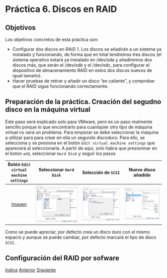 # Práctica 6. Discos en RAID

## Objetivos
Los objetivos concretos de esta práctica son:
- Configurar dos discos en RAID 1. Los discos se añadirán a un sistema ya instalado y funcionando, de forma que en total tendremos tres discos (el sistema operativo estará ya instalado en /dev/sda y añadiremos dos discos más, que serán el /dev/sdb y el /dev/sdc, para configurar el dispositivo de almacenamiento RAID en estos dos discos nuevos de igual tamaño).
- Hacer pruebas de retirar y añadir un disco “en caliente”, y comprobar que el RAID sigue funcionando correctamente.

## Preparación de la práctica. Creación del segudno disco en la máquina virtual

Este paso será explicado solo para VMware, pero es un paso realmente sencillo porque lo que encontrarlo para cuanlquier otro tipo de máquina virtual no será un problema. 
Para empezar se debe seleccionar la máquina a utilizar para para crear en ella un segundo discoduro. Para ello, se selecciona y se presiona en el botón `Edit virtual machine settings` que aparecerá al seleccionarla. A partir de aquí, solo habra que presionmar en el boton `add`, seleccionar `Hard Disk` y seguir los pasos 

| Botón `Edit virtual machine settings` | Seleccionar `Hard Disk` | Selección de `SCSI` | Nuevo disco añadido | 
| :-------------: | :-------------: | :-------------: | :-------------: |
| [Imagen](https://github.com/JoseAdriGP/SWAP/blob/master/Practicas/P6/Images/P6-01.PNG) | ![Imagen](https://github.com/JoseAdriGP/SWAP/blob/master/Practicas/P6/Images/P6-02.PNG) | ![Imagen](https://github.com/JoseAdriGP/SWAP/blob/master/Practicas/P6/Images/P6-03.PNG) | ![Imagen](https://github.com/JoseAdriGP/SWAP/blob/master/Practicas/P6/Images/P6-04.PNG) |

Como se puede apreciar, por defecto crea un disco duro con el mismo espacio y aunque se puede cambiar, por defecto marcará el tipo de disco `SCSI`.

## Configuración del RAID por sofware


[Indice](https://github.com/JoseAdriGP/SWAP-Practicas/blob/master/README.md) [Anterior](https://github.com/JoseAdriGP/SWAP/blob/master/Practicas/P5/README.md) [Siguiente](https://github.com/JoseAdriGP/SWAP/blob/master/Ejercicios/T1.md)

